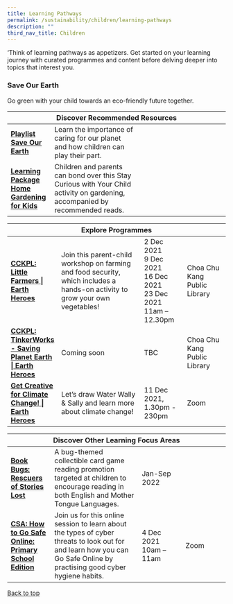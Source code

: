 ```yaml
---
title: Learning Pathways
permalink: /sustainability/children/learning-pathways
description: ""
third_nav_title: Children
---
```

‘Think of learning pathways as appetizers. Get started on your learning journey with curated programmes and content before delving deeper into topics that interest you.

<h3><b>Save Our Earth</b></h3>
Go green with your child towards an eco-friendly future together.
<div class="horizontal-scroll margin--bottom--lg">
  <table class="generic-table">
    <thead>
      <tr>
        <th colspan="4" class="is-uppercase has-weight-normal">Discover Recommended Resources</th>
      </tr>
    </thead>
    <tbody>
      <tr>
        <td style="width: 20%;"><a href="/sustainability/children/content"><b> Playlist<br>Save Our Earth</b></a></td>
        <td style="width: 40%;"> Learn the importance of caring for our planet and how children can play their part.</td>
        <td style="width: 20%;"> </td>
        <td style="width: 20%;"> </td>
      </tr>
      <tr>
        <td><a href="https://childrenandteens.nlb.gov.sg/diy-resources/primary/stay-curious-with-your-child"><b> Learning Package<br>Home Gardening for Kids</b></a></td>
        <td> Children and parents can bond over this Stay Curious with Your Child activity on gardening, accompanied by recommended reads.</td>
        <td></td>
        <td> </td>
      </tr>
    </tbody>
  </table>
</div>

<div class="horizontal-scroll margin--bottom--lg">
  <table class="generic-table">
    <thead>
      <tr>
        <th colspan="4" class="is-uppercase has-weight-normal">Explore Programmes</th>
      </tr>
    </thead>
    <tbody>
      <tr>
        <td style="width: 20%;"><a href="https://www.eventbrite.sg/e/cckpl-little-farmers-earth-heroes-registration-215064532807?aff=ebdsoporgprofile" target="_blank"><b> CCKPL: Little Farmers | Earth Heroes</b></a></td>
        <td style="width: 40%;">Join this parent-child workshop on farming and food security, which includes a hands-on activity to grow your own vegetables!</td>
        <td style="width: 20%;">2 Dec 2021<br>9 Dec 2021<br>16 Dec 2021<br>23 Dec 2021<br>11am – 12.30pm</td>
        <td style="width: 20%;">Choa Chu Kang Public Library</td>
      </tr>
      <tr>
        <td><a href="https://www.eventbrite.sg/e/cckpl-little-farmers-earth-heroes-registration-215064532807?aff=ebdsoporgprofile" target="_blank"><b>CCKPL: TinkerWorks - Saving Planet Earth | Earth Heroes</b></a></td>
        <td>Coming soon</td>
        <td>TBC</td>
        <td>Choa Chu Kang Public Library </td>
      </tr>
      <tr>
      <td><a href="https://www.eventbrite.sg/e/get-creative-for-climate-change-8-12-years-registration-206178424217?aff=ebdssbonlinesearch" target="_blank"><b>Get Creative for Climate Change! | Earth Heroes</b></a></td>
        <td>Let’s draw Water Wally & Sally and learn more about climate change!</td>
        <td>11 Dec 2021, <br>1.30pm - 230pm</td>
        <td>Zoom</td>
      </tr>
    </tbody>
  </table>
</div>

<div class="horizontal-scroll margin--bottom--lg">
  <table class="generic-table">
    <thead>
      <tr>
        <th colspan="4" class="is-uppercase has-weight-normal">Discover Other Learning Focus Areas</th>
      </tr>
    </thead>
    <tbody>
      <tr>
        <td style="width: 20%;"><a href="http://go.gov.sg/BookBugs" target="_blank"><b>Book Bugs: Rescuers of Stories Lost</b></a></td>
        <td style="width: 40%;"> A bug-themed collectible card game reading promotion targeted at children to encourage reading in both English and Mother Tongue Languages.</td>
        <td style="width: 20%;">Jan-Sep 2022</td>
        <td style="width: 20%;"></td>
      </tr>
      <tr>
      <td><a href="https://www.eventbrite.sg/e/how-to-go-safe-online-primary-school-edition-online-registration-206175585727?aff=ebdsoporgprofile" target="_blank"><b>CSA: How to Go Safe Online: Primary School Edition</b></a></td>
        <td>Join us for this online session to learn about the types of cyber threats to look out for and learn how you can Go Safe Online by practising good cyber hygiene habits.</td>
        <td>4 Dec 2021 <br>10am – 11am</td>
        <td>Zoom</td>
      </tr>
   </tbody>
  </table>
</div>

<p class="has-text-right margin--top--xl"><a href="#main-content">Back to top</a></p>